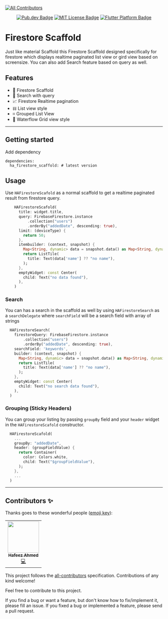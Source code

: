<!-- 
<!-- ALL-CONTRIBUTORS-BADGE:START - Do not remove or modify this section -->
[![All Contributors](https://img.shields.io/badge/all_contributors-1-orange.svg?style=flat-square)](#contributors-)
<!-- ALL-CONTRIBUTORS-BADGE:END -->


<!-- <p align="center">
	<img src="https://raw.githubusercontent.com/imhafeez/ha_firestore_scaffold/master/assets/logo.png" height="80" alt="Focus Detector Logo" />
</p> -->
<p align="center">
	<a href="https://pub.dev/packages/ha_firestore_scaffold"><img src="https://img.shields.io/pub/v/ha_firestore_scaffold.svg" alt="Pub.dev Badge"></a>
	<!-- <a href="https://github.com/imhafeez/ha_firestore_scaffold/actions"><img src="https://github.com/imhafeez/ha_firestore_scaffold/workflows/build/badge.svg" alt="GitHub Build Badge"></a> -->
	<a href="https://opensource.org/licenses/MIT"><img src="https://img.shields.io/badge/license-MIT-purple.svg" alt="MIT License Badge"></a>
	<a href="https://github.com/imhafeez/ha_firestore_scaffold"><img src="https://img.shields.io/badge/platform-flutter-ff69b4.svg" alt="Flutter Platform Badge"></a>
</p>

# Firestore Scaffold 
Just like material Scaffold this Firestore Scaffold designed specifically for firestore which displays realtime paginated list view or gird view based on screensize. You can also add Search feature based on query as well.

## Features

- 📱 Firestore Scaffold
- 🔎 Search with query
- 📈 Firestore Realtime pagination
- 𝍌 List view style
- ⌗ Grouped List View
- 🌊 Waterflow Grid view style


---
## Getting started

Add dependency
```
dependencies:
  ha_firestore_scaffold: # latest version

```

## Usage

Use ``` HAFirestoreScafold ``` as a normal scaffold to get a realtime paginated result from firestore query.

```dart
    HAFirestoreScafold(
      title: widget.title,
      query: FirebaseFirestore.instance
          .collection("users")
          .orderBy("addedDate", descending: true),
      limit: (deviceType) {
        return 50;
      },
      itembuilder: (context, snapshot) {
        Map<String, dynamic> data = snapshot.data() as Map<String, dynamic>;
        return ListTile(
          title: Text(data['name'] ?? "no name"),
        );
      },
      emptyWidget: const Center(
        child: Text("no data found"),
      ),
    )
```

### Search 
You can has a search in the scaffold as well by using ``` HAFirestoreSearch ``` as a ``` searchDelegate ``` where ``` searchField ``` will be a search field with array of strings

```dart
  HAFirestoreSearch(
    firestoreQuery: FirebaseFirestore.instance
        .collection("users")
        .orderBy("addedDate", descending: true),
    searchField: 'keywords',
    builder: (context, snapshot) {
      Map<String, dynamic> data = snapshot.data() as Map<String, dynamic>;
      return ListTile(
        title: Text(data['name'] ?? "no name"),
      );
    },
    emptyWidget: const Center(
      child: Text("no search data found"),
    ),
  )
```
### Grouping (Sticky Headers)

You can group your listing by passing ``` groupBy ``` field and your ``` header ``` widget in the ``` HAFirestoreScafold ``` constructor.

```dart
  HAFirestoreScafold(
    ...
    groupBy: "addedDate",
    header: (groupFieldValue) {
      return Container(
        color: Colors.white,
        child: Text("$groupFieldValue"),
      );
    },
    ...
  )
```

---
## Contributors ✨

Thanks goes to these wonderful people ([emoji key](https://allcontributors.org/docs/en/emoji-key)):

<!-- ALL-CONTRIBUTORS-LIST:START - Do not remove or modify this section -->
<!-- prettier-ignore-start -->
<!-- markdownlint-disable -->
<table>
  <tr>
    <td align="center"><a href="https://github.com/imhafeez"><img src="https://avatars.githubusercontent.com/u/21155655?v=4?s=100" width="100px;" alt=""/><br /><sub><b>Hafeez Ahmed</b></sub></a><br /><a href="https://github.com/imhafeez/ha_firestore_scaffold/commits?author=imhafeez" title="Code">💻</a></td>
  </tr>
</table>

<!-- markdownlint-restore -->
<!-- prettier-ignore-end -->

<!-- ALL-CONTRIBUTORS-LIST:END -->

This project follows the [all-contributors](https://github.com/all-contributors/all-contributors) specification. Contributions of any kind welcome!

Feel free to contribute to this project.

If you find a bug or want a feature, but don't know how to fix/implement it, please fill an issue. If you fixed a bug or implemented a feature, please send a pull request.
